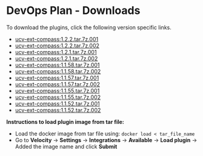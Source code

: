 
# DevOps Plan - Downloads

To download the plugins, click the following version specific links.

- [ucv-ext-compass:1.2.2.tar.7z.001](https://raw.githubusercontent.com/UrbanCode/IBM-UCV-PLUGINS/main/files/ucv-ext-compass/ucv-ext-compass%3A1.2.2.tar.7z.001)
- [ucv-ext-compass:1.2.2.tar.7z.002](https://raw.githubusercontent.com/UrbanCode/IBM-UCV-PLUGINS/main/files/ucv-ext-compass/ucv-ext-compass%3A1.2.2.tar.7z.002)
- [ucv-ext-compass:1.2.1.tar.7z.001](https://raw.githubusercontent.com/UrbanCode/IBM-UCV-PLUGINS/main/files/ucv-ext-compass/ucv-ext-compass%3A1.2.1.tar.7z.001)
- [ucv-ext-compass:1.2.1.tar.7z.002](https://raw.githubusercontent.com/UrbanCode/IBM-UCV-PLUGINS/main/files/ucv-ext-compass/ucv-ext-compass%3A1.2.1.tar.7z.002)
- [ucv-ext-compass:1.1.58.tar.7z.001](https://raw.githubusercontent.com/UrbanCode/IBM-UCV-PLUGINS/main/files/ucv-ext-compass/ucv-ext-compass%3A1.1.58.tar.7z.001)
- [ucv-ext-compass:1.1.58.tar.7z.002](https://raw.githubusercontent.com/UrbanCode/IBM-UCV-PLUGINS/main/files/ucv-ext-compass/ucv-ext-compass%3A1.1.58.tar.7z.002)
- [ucv-ext-compass:1.1.57.tar.7z.001](https://raw.githubusercontent.com/UrbanCode/IBM-UCV-PLUGINS/main/files/ucv-ext-compass/ucv-ext-compass%3A1.1.57.tar.7z.001)
- [ucv-ext-compass:1.1.57.tar.7z.002](https://raw.githubusercontent.com/UrbanCode/IBM-UCV-PLUGINS/main/files/ucv-ext-compass/ucv-ext-compass%3A1.1.57.tar.7z.002)
- [ucv-ext-compass:1.1.55.tar.7z.001](https://raw.githubusercontent.com/UrbanCode/IBM-UCV-PLUGINS/main/files/ucv-ext-compass/ucv-ext-compass%3A1.1.55.tar.7z.001)
- [ucv-ext-compass:1.1.55.tar.7z.002](https://raw.githubusercontent.com/UrbanCode/IBM-UCV-PLUGINS/main/files/ucv-ext-compass/ucv-ext-compass%3A1.1.55.tar.7z.002)
- [ucv-ext-compass:1.1.52.tar.7z.001](https://raw.githubusercontent.com/UrbanCode/IBM-UCV-PLUGINS/main/files/ucv-ext-compass/ucv-ext-compass%3A1.1.52.tar.7z.001)
- [ucv-ext-compass:1.1.52.tar.7z.002](https://raw.githubusercontent.com/UrbanCode/IBM-UCV-PLUGINS/main/files/ucv-ext-compass/ucv-ext-compass%3A1.1.52.tar.7z.002)

**Instructions to load plugin image from tar file:**
- Load the docker image from tar file using: ```docker load < tar_file_name```
- Go to **Velocity** -> **Settings** -> **Integrations** -> **Available** -> **Load plugin** -> Added the image name and click **Submit**
